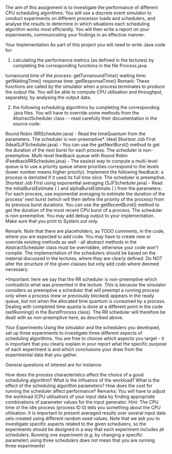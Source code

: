 The aim of this assignment is to investigate the performance of different CPU scheduling algorithms. You will use a discrete event simulator to conduct experiments on different processor loads and schedulers, and analyse the results to determine in which situations each scheduling algorithm works most efficiently. You will then write a report on your experiments, communicating your findings in an effective manner.

Your Implementation
As part of this project you will need to write Java code for: 

1. calculating the performance metrics (as defined in the lectures) by completing the corresponding functions in the file Process.java.

turnaround time of the process: getTurnaroundTime()
waiting time: getWaitingTime()
response time: getResponseTime()
Remark: These functions are called by the simulator when a process terminates to produce the output file. You will be able to compute CPU utilisation and throughput, separately, by analysing the output data.

2. the following scheduling algorithms by completing the corresponding .java files. You will have to override some methods from the AbstractScheduler class -- read carefully their documentation in the source code:

Round Robin (RRScheduler.java) - Read the timeQuantum from the parameters. The scheduler is non-preemptive*.
Ideal Shortest Job First (IdealSJFScheduler.java) - You can use the getNextBurst() method to get the duration of the next burst for each process. The scheduler is non-preemptive.
Multi-level feedback queue with Round Robin (FeedbackRRScheduler.java) - The easiest way to compute a multi-level queue is to use a priority queue where priorities correspond to the levels (lower number means higher priority). Implement the following feedback: a process is demoted if it used its full time slice. The scheduler is preemptive.
Shortest Job First using exponential averaging (SJFScheduler.java) - Read the initialBurstEstimate (
) and alphaBurstEstimate (
) from the parameters. For each process,  use exponential averaging to estimate the duration of the process' next burst (which will then define the priority of the process) from its previous burst durations. You can use the getRecentBurst() method to get the duration of the most recent CPU burst of a process. The scheduler is non-preemptive.
You may add debug output to your implementation. Make sure that you print to System.out only.

Remark: Note that there are placeholders, as TODO comments, in the code, where you are expected to add code. You may have to create new or override existing methods as well - all abstract methods in the AbstractScheduler class must be overridden, otherwise your code won't compile. The implementation of the schedulers should be based on the material discussed in the lectures, where they are clearly defined. Do NOT alter the structure of the given classes but only add code where deemed necessary.

*Important: here we say that the RR scheduler is non-preemptive which contradicts what was presented in the lecture. This is because the simulator considers as preemptive a scheduler that will preempt a running process only when a process (new or previously blocked) appears in the ready queue, but not when the allocated time quantum is consumed by a process. Dealing with completed time quanta is done at a different point in the code (setRunning() in the BurstProcess class). The RR scheduler will therefore be dealt with as non-preemptive here, as described above.

Your Experiments
Using the simulator and the schedulers you developed, set up three experiments to investigate three different aspects of scheduling algorithms. You are free to choose which aspects you target - it is important that you clearly explain in your report what the specific purpose of each experiment is and which conclusions your draw from the experimental data that you gather. 

General questions of interest are for instance:

How does the process characteristics affect the choice of a good scheduling algorithm?
What is the influence of the workload?
What is the effect of the scheduling algorithm parameters?
How does the cost for running the scheduler affect performance?
Remarks: You will have to adjust the workload (CPU utilisation) of your input data by finding appropriate combinations of parameter values for the input generator. Hint: The CPU time of the idle process (process ID 0) tells you something about the CPU utilisation. It is important to present averaged results over several input data sets created using different random seed values. Note that we ask you to investigate specific aspects related to the given schedulers, so the experiments should be designed in a way that each experiment includes all schedulers. Running one experiment (e.g. by changing a specific parameter) using three schedulers does not mean that you are running three experiments!
